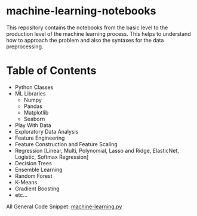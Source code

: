 # machine-learning-notebooks
This repository contains the notebooks from the basic level to the production level of the machine learning process. This helps to understand how to approach the problem and also the syntaxes for the data preprocessing. 

# Table of Contents
- Python Classes
- ML Libraries
  - Numpy
  - Pandas
  - Matplotlib
  - Seaborn
- Play With Data
- Exploratory Data Analysis
- Feature Engineering
- Feature Construction and Feature Scaling
- Regression [Linear, Multi, Polynomial, Lasso and Ridge, ElasticNet, Logistic, Softmax Regression]
- Decision Trees
- Ensemble Learning
- Random Forest
- K-Means
- Gradient Boosting
- etc...

All General Code Snippet: [machine-learning.py](https://gist.github.com/Vishal-sys-code/6d3c26946358fbedd14e557ac5463748)

